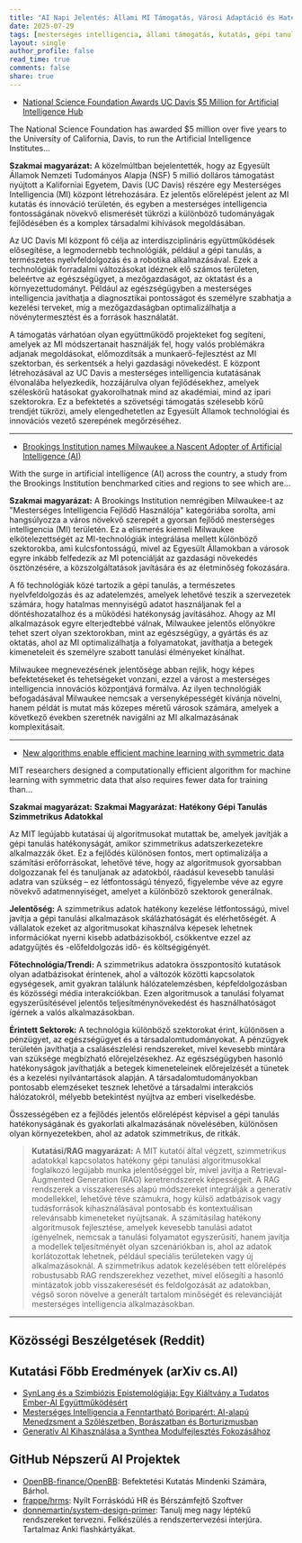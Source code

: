 ```yaml
---
title: "AI Napi Jelentés: Állami MI Támogatás, Városi Adaptáció és Hatékony Algoritmusok (2025-07-29)"
date: 2025-07-29
tags: [mesterséges intelligencia, állami támogatás, kutatás, gépi tanulás, városfejlesztés, rag, github]
layout: single
author_profile: false
read_time: true
comments: false
share: true
---
```


- [National Science Foundation Awards UC Davis $5 Million for Artificial Intelligence Hub](https://www.ucdavis.edu/news/national-science-foundation-awards-uc-davis-5-million-artificial-intelligence-hub)

The National Science Foundation has awarded $5 million over five years to the University of California, Davis, to run the Artificial Intelligence Institutes...

**Szakmai magyarázat:**
A közelmúltban bejelentették, hogy az Egyesült Államok Nemzeti Tudományos Alapja (NSF) 5 millió dolláros támogatást nyújtott a Kaliforniai Egyetem, Davis (UC Davis) részére egy Mesterséges Intelligencia (MI) központ létrehozására. Ez jelentős előrelépést jelent az MI kutatás és innováció területén, és egyben a mesterséges intelligencia fontosságának növekvő elismerését tükrözi a különböző tudományágak fejlődésében és a komplex társadalmi kihívások megoldásában.

Az UC Davis MI központ fő célja az interdiszciplináris együttműködések elősegítése, a legmodernebb technológiák, például a gépi tanulás, a természetes nyelvfeldolgozás és a robotika alkalmazásával. Ezek a technológiák forradalmi változásokat idéznek elő számos területen, beleértve az egészségügyet, a mezőgazdaságot, az oktatást és a környezettudományt. Például az egészségügyben a mesterséges intelligencia javíthatja a diagnosztikai pontosságot és személyre szabhatja a kezelési terveket, míg a mezőgazdaságban optimalizálhatja a növénytermesztést és a források használatát.

A támogatás várhatóan olyan együttműködő projekteket fog segíteni, amelyek az MI módszertanait használják fel, hogy valós problémákra adjanak megoldásokat, előmozdítsák a munkaerő-fejlesztést az MI szektorban, és serkentsék a helyi gazdasági növekedést. E központ létrehozásával az UC Davis a mesterséges intelligencia kutatásának élvonalába helyezkedik, hozzájárulva olyan fejlődésekhez, amelyek széleskörű hatásokat gyakorolhatnak mind az akadémiai, mind az ipari szektorokra. Ez a befektetés a szövetségi támogatás szélesebb körű trendjét tükrözi, amely elengedhetetlen az Egyesült Államok technológiai és innovációs vezető szerepének megőrzéséhez.

---
- [Brookings Institution names Milwaukee a Nascent Adopter of Artificial Intelligence (AI)](https://www.msoe.edu/about-msoe/news/details/brookings-institution-names-milwaukee-a-nascent-adopter-of-artificial-intelligence-ai)

With the surge in artificial intelligence (AI) across the country, a study from the Brookings Institution benchmarked cities and regions to see which are...

**Szakmai magyarázat:**
A Brookings Institution nemrégiben Milwaukee-t az "Mesterséges Intelligencia Fejlődő Használója" kategóriába sorolta, ami hangsúlyozza a város növekvő szerepét a gyorsan fejlődő mesterséges intelligencia (MI) területén. Ez a elismerés kiemeli Milwaukee elkötelezettségét az MI-technológiák integrálása mellett különböző szektorokba, ami kulcsfontosságú, mivel az Egyesült Államokban a városok egyre inkább felfedezik az MI potenciálját az gazdasági növekedés ösztönzésére, a közszolgáltatások javítására és az életminőség fokozására.

A fő technológiák közé tartozik a gépi tanulás, a természetes nyelvfeldolgozás és az adatelemzés, amelyek lehetővé teszik a szervezetek számára, hogy hatalmas mennyiségű adatot használjanak fel a döntéshozatalhoz és a működési hatékonyság javításához. Ahogy az MI alkalmazások egyre elterjedtebbé válnak, Milwaukee jelentős előnyökre tehet szert olyan szektorokban, mint az egészségügy, a gyártás és az oktatás, ahol az MI optimalizálhatja a folyamatokat, javíthatja a betegek kimeneteleit és személyre szabott tanulási élményeket kínálhat.

Milwaukee megnevezésének jelentősége abban rejlik, hogy képes befektetéseket és tehetségeket vonzani, ezzel a várost a mesterséges intelligencia innovációs központjává formálva. Az ilyen technológiák befogadásával Milwaukee nemcsak a versenyképességét kívánja növelni, hanem példát is mutat más közepes méretű városok számára, amelyek a következő években szeretnék navigálni az MI alkalmazásának komplexitásait.

---
- [New algorithms enable efficient machine learning with symmetric data](https://news.mit.edu/2025/new-algorithms-enable-efficient-machine-learning-with-symmetric-data-0729)

MIT researchers designed a computationally efficient algorithm for machine learning with symmetric data that also requires fewer data for training than...

**Szakmai magyarázat:**
**Szakmai Magyarázat: Hatékony Gépi Tanulás Szimmetrikus Adatokkal**

Az MIT legújabb kutatásai új algoritmusokat mutattak be, amelyek javítják a gépi tanulás hatékonyságát, amikor szimmetrikus adatszerkezetekre alkalmazzák őket. Ez a fejlődés különösen fontos, mert optimalizálja a számítási erőforrásokat, lehetővé téve, hogy az algoritmusok gyorsabban dolgozzanak fel és tanuljanak az adatokból, ráadásul kevesebb tanulási adatra van szükség – ez létfontosságú tényező, figyelembe véve az egyre növekvő adatmennyiséget, amelyet a különböző szektorok generálnak.

**Jelentőség:** A szimmetrikus adatok hatékony kezelése létfontosságú, mivel javítja a gépi tanulási alkalmazások skálázhatóságát és elérhetőségét. A vállalatok ezeket az algoritmusokat kihasználva képesek lehetnek információkat nyerni kisebb adatbázisokból, csökkentve ezzel az adatgyűjtés és -előfeldolgozás idő- és költségigényét.

**Főtechnológia/Trendi:** A szimmetrikus adatokra összpontosító kutatások olyan adatbázisokat érintenek, ahol a változók közötti kapcsolatok egységesek, amit gyakran találunk hálózatelemzésben, képfeldolgozásban és közösségi média interakciókban. Ezen algoritmusok a tanulási folyamat egyszerűsítésével jelentős teljesítménynövekedést és használhatóságot ígérnek a valós alkalmazásokban.

**Érintett Sektorok:** A technológia különböző szektorokat érint, különösen a pénzügyet, az egészségügyet és a társadalomtudományokat. A pénzügyek területén javíthatja a csalásészlelési rendszereket, mivel kevesebb mintára van szüksége megbízható előrejelzésekhez. Az egészségügyben hasonló hatékonyságok javíthatják a betegek kimeneteleinek előrejelzését a tünetek és a kezelési nyilvántartások alapján. A társadalomtudományokban pontosabb elemzéseket tesznek lehetővé a társadalmi interakciós hálózatokról, mélyebb betekintést nyújtva az emberi viselkedésbe.

Összességében ez a fejlődés jelentős előrelépést képvisel a gépi tanulás hatékonyságának és gyakorlati alkalmazásának növelésében, különösen olyan környezetekben, ahol az adatok szimmetrikus, de ritkák.

> **Kutatási/RAG magyarázat:**
> A MIT kutatói által végzett, szimmetrikus adatokkal kapcsolatos hatékony gépi tanulási algoritmusokkal foglalkozó legújabb munka jelentőséggel bír, mivel javítja a Retrieval-Augmented Generation (RAG) keretrendszerek képességeit. A RAG rendszerek a visszakeresés alapú módszereket integrálják a generatív modellekkel, lehetővé téve számukra, hogy külső adatbázisok vagy tudásforrások kihasználásával pontosabb és kontextuálisan relevánsabb kimeneteket nyújtsanak. A számításilag hatékony algoritmusok fejlesztése, amelyek kevesebb tanulási adatot igényelnek, nemcsak a tanulási folyamatot egyszerűsíti, hanem javítja a modellek teljesítményét olyan szcenáriókban is, ahol az adatok korlátozottak lehetnek, például speciális területeken vagy új alkalmazásoknál. A szimmetrikus adatok kezelésében tett előrelépés robustusabb RAG rendszerekhez vezethet, mivel elősegíti a hasonló mintázatok jobb visszakeresését és feldolgozását az adatokban, végső soron növelve a generált tartalom minőségét és relevanciáját mesterséges intelligencia alkalmazásokban.

---
## Közösségi Beszélgetések (Reddit)

## Kutatási Főbb Eredmények (arXiv cs.AI)
- [SynLang és a Szimbiózis Epistemológiája: Egy Kiáltvány a Tudatos Ember-AI Együttműködésért](https://arxiv.org/abs/2507.21067)
- [Mesterséges Intelligencia a Fenntartható Boriparért: AI-alapú Menedzsment a Szőlészetben, Borászatban és Borturizmusban](https://arxiv.org/abs/2507.21098)
- [Generatív AI Kihasználása a Synthea Modulfejlesztés Fokozásához](https://arxiv.org/abs/2507.21123)

## GitHub Népszerű AI Projektek
- [OpenBB-finance/OpenBB](OpenBB-finance/OpenBB): Befektetési Kutatás Mindenki Számára, Bárhol.
- [frappe/hrms](frappe/hrms): Nyílt Forráskódú HR és Bérszámfejtő Szoftver
- [donnemartin/system-design-primer](donnemartin/system-design-primer): Tanulj meg nagy léptékű rendszereket tervezni. Felkészülés a rendszertervezési interjúra. Tartalmaz Anki flashkártyákat.
